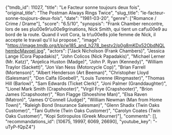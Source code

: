{"tmdb_id": 11027, "title": "Le Facteur sonne toujours deux fois", "original_title": "The Postman Always Rings Twice", "slug_title": "le-facteur-sonne-toujours-deux-fois", "date": "1981-03-20", "genre": ["Romance / Crime / Drame"], "score": "6.5/10", "synopsis": "Frank Chamber rencontre, lors de ses p\u00e9r\u00e9grinations, Nick Smith, qui tient un caf\u00e9 au bord de la route. Quand il voit Cora, la tr\u00e8s jolie femme de Nick, il accepte le travail qu'il lui propose.", "image": "https://image.tmdb.org/t/p/w185_and_h278_bestv2/p0g8mKDx52ObdNQLhembcMavqeI.jpg", "actors": ["Jack Nicholson (Frank Chambers)", "Jessica Lange (Cora Papadakis)", "John Colicos (Nick Papadakis)", "Michael Lerner (Mr. Katz)", "Anjelica Huston (Madge)", "John P. Ryan (Kennedy)", "William Traylor (Sackett)", "Jon Van Ness (Motorcycle Cop)", "Brian Farrell (Mortenson)", "Albert Henderson (Art Beeman)", "Christopher Lloyd (Salesman)", "Don Calfa (Goebel)", "Louis Turenne (Ringmaster)", "Thomas Hill (Barlow)", "Sam Edwards (Ticket Clerk)", "Joni Palmer (Granddaughter)", "Lionel Mark Smith (Crapshooter)", "Virgil Frye (Crapshooter)", "Brion James (Crapshooter)", "Ron Flagge (Shoeshine Man)", "Elsa Raven (Matron)", "James O'Connell (Judge)", "William Newman (Man from Home Town)", "Raleigh Bond (Insurance Salesman)", "Glenn Shadix (Twin Oaks Customer)", "Tani Guthrie (Twin Oaks Customer)", "Carolyn Coates (Twin Oaks Customer)", "Kopi Sotiropulos (Greek Mourner)"], "comments": [], "recommandations_id": [10675, 19997, 6069, 26690], "youtube_key": "-uTyP-fQpZ4"}
